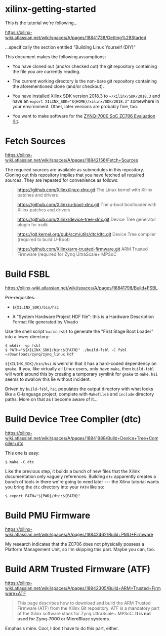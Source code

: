 xilinx-getting-started
======================

This is the tutorial we're following...

https://xilinx-wiki.atlassian.net/wiki/spaces/A/pages/18841738/Getting%2BStarted

...specifically the section entitled "Building Linux Yourself (DIY)"

This document makes the following assumptions:

* You have cloned out (and/or checked out) the git repository containing the
  file you are currently reading.

* The current working directory is the non-bare git repository containing the
  aforementioned clone (and/or checkout).

* You have installed Xilinx SDK version 2018.3 to `~/xilinx/SDK/2018.3` and
  have an `export XILINX_SDK="${HOME}/xilinx/SDK/2018.3"` somewhere in your
  environment. Other, later versions are probably fine, too.

* You want to make software for the [ZYNQ-7000 SoC ZC706 Evaluation Kit][zc706].

# Fetch Sources

https://xilinx-wiki.atlassian.net/wiki/spaces/A/pages/18842156/Fetch+Sources

The required sources are available as submodules in this repository. Cloning
out this repository implies that you have fetched all required sources. They
are repeated for convenience as follows:

> https://github.com/Xilinx/linux-xlnx.git
> 	The Linux kernel with Xilinx patches and drivers
>
> https://github.com/Xilinx/u-boot-xlnx.git
> 	The u-boot bootloader with Xilinx patches and drivers
>
> https://github.com/Xilinx/device-tree-xlnx.git
> 	Device Tree generator plugin for xsdk
>
> https://git.kernel.org/pub/scm/utils/dtc/dtc.git
> 	Device Tree compiler (required to build U-Boot)
>
> https://github.com/Xilinx/arm-trusted-firmware.git
> 	ARM Trusted Firmware (required for Zynq UltraScale+ MPSoC

# Build FSBL

https://xilinx-wiki.atlassian.net/wiki/spaces/A/pages/18841798/Build+FSBL

Pre-requisites:

* `${XILINX_SDK}/bin/hsi`

* A "System Hardware Project HDF file": this is a Hardware Description Format
  file generated by Vivado

Use the shell script `build-fsbl` to generate the "First Stage Boot Loader"
into a lower directory:

    $ mkdir -vp fsbl
    $ PATH="${XILINX_SDK}/bin:${PATH}" ./build-fsbl -C fsbl ~/Downloads/zynq/zynq_linux.hdf

`${XILINX_SDK}/bin/hsi` is weird in that it has a hard-coded dependency on
`gmake`. If you, like virtually all Linux users, only have `make`, then
`build-fsbl` will work around this by creating a temporary symlink for `gmake`
to `make`. `hsi` seems to swallow this lie without incident.

Driven by `build-fsbl`, `hsi` populates the output directory with what looks
like a C-language project, complete with `Makefile`s and `include` directory
paths. More on that as I become aware of it...

# Build Device Tree Compiler (dtc)

https://xilinx-wiki.atlassian.net/wiki/spaces/A/pages/18841988/Build+Device+Tree+Compiler+dtc

This one is easy:

    $ make -C dtc

Like the previous step, it builds a bunch of new files that the Xilinx
documentation only vaguely references. Building `dtc` apparently creates a
bunch of tools in there we're going to need later --- the Xilinx tutorial wants
you bring the `dtc` directory into your `PATH` like so:

    $ export PATH="${PWD}/dtc:${PATH}"

# Build PMU Firmware

https://xilinx-wiki.atlassian.net/wiki/spaces/A/pages/18842462/Build+PMU+Firmware

My research indicates that the ZC706 does not physically possess a Platform
Management Unit, so I'm skipping this part. Maybe you can, too.

# Build ARM Trusted Firmware (ATF)

https://xilinx-wiki.atlassian.net/wiki/spaces/A/pages/18842305/Build+ARM+Trusted+Firmware+ATF

> This page describes how to download and build the ARM Trusted Firmware (ATF)
> from the Xilinx Git repository. ATF is a mandatory part of the Xilinx
> software stack for Zynq UltraScale+ MPSoC. **It is not used for Zynq-7000 or
> MicroBlaze systems**.

Emphasis mine. Cool, I don't have to do this part, either.







[zc706]:https://www.xilinx.com/products/boards-and-kits/ek-z7-zc706-g.html
